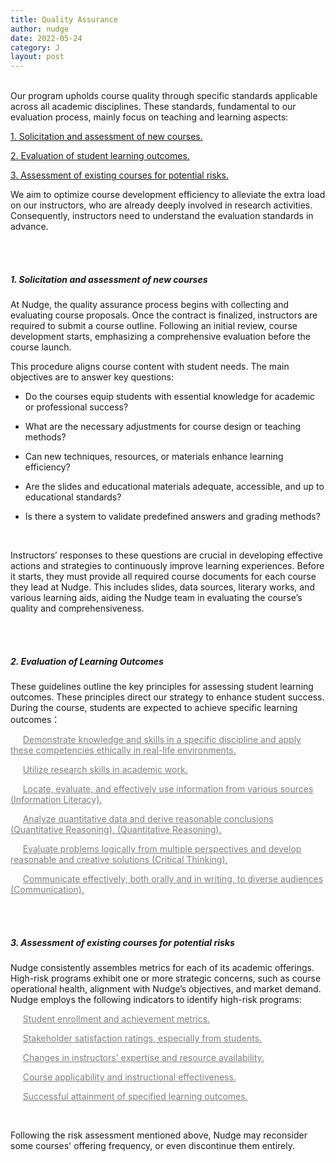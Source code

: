 ```yaml
---
title: Quality Assurance
author: nudge
date: 2022-05-24
category: J
layout: post
---
```


<br>
Our program upholds course quality through specific standards applicable across all academic disciplines. These standards, fundamental to our evaluation process, mainly focus on teaching and learning aspects:

<u>1. Solicitation and assessment of new courses.</u>

<u>2. Evaluation of student learning outcomes.</u>

<u>3. Assessment of existing courses for potential risks.</u>

We aim to optimize course development efficiency to alleviate the extra load on our instructors, who are already deeply involved in research activities. Consequently, instructors need to understand the evaluation standards in advance.

<br>
<br>

##### 1.	Solicitation and assessment of new courses


At Nudge, the quality assurance process begins with collecting and evaluating course proposals. Once the contract is finalized, instructors are required to submit a course outline. Following an initial review, course development starts, emphasizing a comprehensive evaluation before the course launch.

This procedure aligns course content with student needs. The main objectives are to answer key questions:


- Do the courses equip students with essential knowledge for academic or professional success?

- What are the necessary adjustments for course design or teaching methods? 

- Can new techniques, resources, or materials enhance learning efficiency? 

- Are the slides and educational materials adequate, accessible, and up to educational standards? 

- Is there a system to validate predefined answers and grading methods?

<br>

Instructors’ responses to these questions are crucial in developing effective actions and strategies to continuously improve learning experiences. Before it starts, they must provide all required course documents for each course they lead at Nudge. This includes slides, data sources, literary works, and various learning aids, aiding the Nudge team in evaluating the course’s quality and comprehensiveness.

<br>
<br>

##### 2. Evaluation of Learning Outcomes
These guidelines outline the key principles for assessing student learning outcomes. These principles direct our strategy to enhance student success. During the course, students are expected to achieve specific learning outcomes：
<font color="gray">
  
&nbsp;&nbsp;&nbsp;&nbsp;&nbsp;<u>Demonstrate knowledge and skills in a specific discipline and apply these competencies ethically in real-life environments.  </u><br>

&nbsp;&nbsp;&nbsp;&nbsp;&nbsp;<u>Utilize research skills in academic work.</u><br>
  
&nbsp;&nbsp;&nbsp;&nbsp;&nbsp;<u>Locate, evaluate, and effectively use information from various sources (Information Literacy).</u><br>
  
&nbsp;&nbsp;&nbsp;&nbsp;&nbsp;<u>Analyze quantitative data and derive reasonable conclusions (Quantitative Reasoning). (Quantitative Reasoning).</u><br>
  
&nbsp;&nbsp;&nbsp;&nbsp;&nbsp;<u>Evaluate problems logically from multiple perspectives and develop reasonable and creative solutions (Critical Thinking).</u><br>

&nbsp;&nbsp;&nbsp;&nbsp;&nbsp;<u>Communicate effectively, both orally and in writing, to diverse audiences (Communication).</u><br>

</font>
<br>
<br>

##### 3. Assessment of existing courses for potential risks

Nudge consistently assembles metrics for each of its academic offerings. High-risk programs exhibit one or more strategic concerns, such as course operational health, alignment with Nudge’s objectives, and market demand. Nudge employs the following indicators to identify high-risk programs:

<font color="gray">

&nbsp;&nbsp;&nbsp;&nbsp;&nbsp;<u>Student enrollment and achievement metrics.</u><br>

&nbsp;&nbsp;&nbsp;&nbsp;&nbsp;<u>Stakeholder satisfaction ratings, especially from students.</u><br>

&nbsp;&nbsp;&nbsp;&nbsp;&nbsp;<u>Changes in instructors' expertise and resource availability.</u><br>

&nbsp;&nbsp;&nbsp;&nbsp;&nbsp;<u>Course applicability and instructional effectiveness.</u><br>

&nbsp;&nbsp;&nbsp;&nbsp;&nbsp;<u>Successful attainment of specified learning outcomes. </u><br>

</font>
<br>

Following the risk assessment mentioned above, Nudge may reconsider some courses' offering frequency, or even discontinue them entirely.


<br>
<br>
